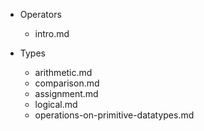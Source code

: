 - Operators

    - intro.md

- Types

    - arithmetic.md
    - comparison.md
    - assignment.md
    - logical.md
    - operations-on-primitive-datatypes.md